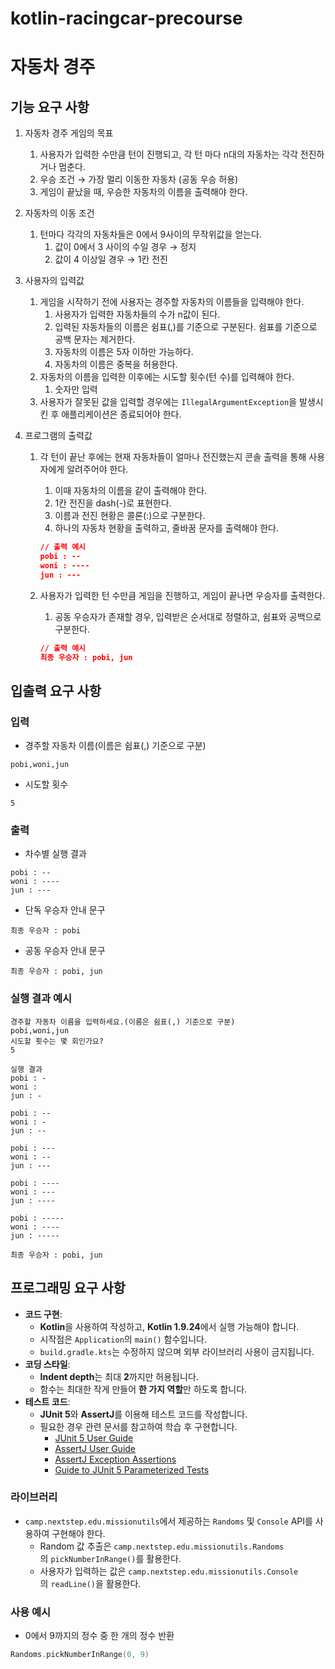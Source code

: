 # kotlin-racingcar-precourse
# **자동차 경주**

## **기능 요구 사항**

1. 자동차 경주 게임의 목표
    1. 사용자가 입력한 수만큼 턴이 진행되고, 각 턴 마다 n대의 자동차는 각각 전진하거나 멈춘다.
    2. 우승 조건 → 가장 멀리 이동한 자동차 (공동 우승 허용)
    3. 게임이 끝났을 때, 우승한 자동차의 이름을 출력해야 한다.


2. 자동차의 이동 조건
    1. 턴마다 각각의 자동차들은 0에서 9사이의 무작위값을 얻는다.
        1. 값이 0에서 3 사이의 수일 경우 → 정지
        2. 값이 4 이상일 경우 → 1칸 전진


3. 사용자의 입력값
    1. 게임을 시작하기 전에 사용자는 경주할 자동차의 이름들을 입력해야 한다.
        1. 사용자가 입력한 자동차들의 수가 n값이 된다.
        2. 입력된 자동차들의 이름은 쉼표(,)를 기준으로 구분된다. 쉼표를 기준으로 공백 문자는 제거한다.
        3. 자동차의 이름은 5자 이하만 가능하다.
        4. 자동차의 이름은 중복을 허용한다.
    2. 자동차의 이름을 입력한 이후에는 시도할 횟수(턴 수)를 입력해야 한다.
        1. 숫자만 입력
    3. 사용자가 잘못된 값을 입력할 경우에는 `IllegalArgumentException`을 발생시킨 후 애플리케이션은 종료되어야 한다.


4. 프로그램의 출력값
    1. 각 턴이 끝난 후에는 현재 자동차들이 얼마나 전진했는지 콘솔 출력을 통해 사용자에게 알려주어야 한다.
        1. 이때 자동차의 이름을 같이 출력해야 한다.
        2. 1칸 전진을 dash(-)로 표현한다.
        3. 이름과 전진 현황은 콜론(:)으로 구분한다.
        4. 하나의 자동차 현황을 출력하고, 줄바꿈 문자를 출력해야 한다.

        ```json
        // 출력 예시
        pobi : --
        woni : ----
        jun : ---
        ```

    2. 사용자가 입력한 턴 수만큼 게임을 진행하고, 게임이 끝나면 우승자를 출력한다.
        1. 공동 우승자가 존재할 경우, 입력받은 순서대로 정렬하고, 쉼표와 공백으로 구분한다.

        ```json
        // 출력 예시
        최종 우승자 : pobi, jun
        ```


## **입출력 요구 사항**

### **입력**

- 경주할 자동차 이름(이름은 쉼표(,) 기준으로 구분)

```
pobi,woni,jun
```

- 시도할 횟수

```
5
```

### **출력**

- 차수별 실행 결과

```
pobi : --
woni : ----
jun : ---
```

- 단독 우승자 안내 문구

```
최종 우승자 : pobi
```

- 공동 우승자 안내 문구

```
최종 우승자 : pobi, jun
```

### **실행 결과 예시**

```
경주할 자동차 이름을 입력하세요.(이름은 쉼표(,) 기준으로 구분)
pobi,woni,jun
시도할 횟수는 몇 회인가요?
5

실행 결과
pobi : -
woni :
jun : -

pobi : --
woni : -
jun : --

pobi : ---
woni : --
jun : ---

pobi : ----
woni : ---
jun : ----

pobi : -----
woni : ----
jun : -----

최종 우승자 : pobi, jun

```

## **프로그래밍 요구 사항**

- **코드 구현**:
    - **Kotlin**을 사용하여 작성하고, **Kotlin 1.9.24**에서 실행 가능해야 합니다.
    - 시작점은 `Application`의 `main()` 함수입니다.
    - `build.gradle.kts`는 수정하지 않으며 외부 라이브러리 사용이 금지됩니다.
- **코딩 스타일**:
    - **Indent depth**는 최대 **2**까지만 허용됩니다.
    - 함수는 최대한 작게 만들어 **한 가지 역할**만 하도록 합니다.
- **테스트 코드**:
    - **JUnit 5**와 **AssertJ**를 이용해 테스트 코드를 작성합니다.
    - 필요한 경우 관련 문서를 참고하여 학습 후 구현합니다.
        - [JUnit 5 User Guide](https://junit.org/junit5/docs/current/user-guide)
        - [AssertJ User Guide](https://assertj.github.io/doc)
        - [AssertJ Exception Assertions](https://www.baeldung.com/assertj-exception-assertion)
        - [Guide to JUnit 5 Parameterized Tests](https://www.baeldung.com/parameterized-tests-junit-5)

### **라이브러리**

- `camp.nextstep.edu.missionutils`에서 제공하는 `Randoms` 및 `Console` API를 사용하여 구현해야 한다.
    - Random 값 추출은 `camp.nextstep.edu.missionutils.Randoms`의 `pickNumberInRange()`를 활용한다.
    - 사용자가 입력하는 값은 `camp.nextstep.edu.missionutils.Console`의 `readLine()`을 활용한다.

### **사용 예시**

- 0에서 9까지의 정수 중 한 개의 정수 반환

```kotlin
Randoms.pickNumberInRange(0, 9)
```